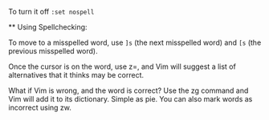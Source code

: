 To turn  it off `:set nospell`

** Using Spellchecking:

To move to a misspelled word, use `]s` (the next misspelled word) and `[s` (the previous misspelled word).

Once the cursor is on the word, use z=, and Vim will suggest a list of alternatives that it thinks may be correct.

What if Vim is wrong, and the word is correct? 
Use the zg command and Vim will add it to its dictionary. Simple as pie. You can also mark words as incorrect using zw.
